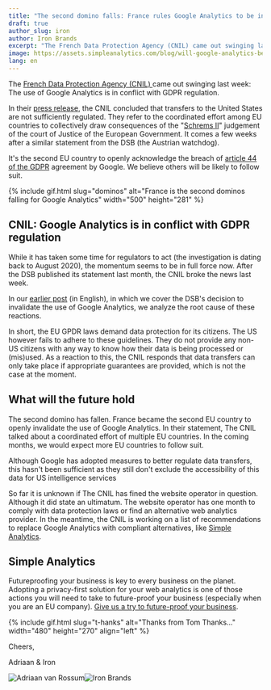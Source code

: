 ```yaml
---
title: "The second domino falls: France rules Google Analytics to be in conflict with GDPR ruling"
draft: true
author_slug: iron
author: Iron Brands
excerpt: "The French Data Protection Agency (CNIL) came out swinging last week: The use of Google Analytics is in conflict with GDPR regulation."
image: https://assets.simpleanalytics.com/blog/will-google-analytics-be-banned-in-the-eu/social.png
lang: en
---
```


The [French Data Protection Agency (CNIL) ](https://www.cnil.fr/en/use-google-analytics-and-data-transfers-united-states-cnil-orders-website-manageroperator-comply)came out swinging last week: The use of Google Analytics is in conflict with GDPR regulation.

In their [press release](https://noyb.eu/en/austrian-dsb-eu-us-data-transfers-google-analytics-illegal), the CNIL concluded that transfers to the United States are not sufficiently regulated. They refer to the coordinated effort among EU countries to collectively draw consequences of the "[Schrems II](https://iapp.org/news/a/the-schrems-ii-decision-eu-us-data-transfers-in-question/)" judgement of the court of Justice of the European Government. It comes a few weeks after a similar statement from the DSB (the Austrian watchdog).

It's the second EU country to openly acknowledge the breach of [article 44 of the GDPR](https://gdpr-info.eu/art-44-gdpr/) agreement by Google. We believe others will be likely to follow suit.

{% include gif.html slug="dominos" alt="France is the second dominos falling for Google Analytics"  width="500" height="281"  %}

## CNIL: Google Analytics is in conflict with GDPR regulation

While it has taken some time for regulators to act (the investigation is dating back to August 2020), the momentum seems to be in full force now. After the DSB published its statement last month, the CNIL broke the news last week.

In our [earlier post](https://blog.simpleanalytics.com/will-google-analytics-be-banned-in-the-eu) (in English), in which we cover the DSB's decision to invalidate the use of Google Analytics, we analyze the root cause of these reactions.

In short, the EU GPDR laws demand data protection for its citizens. The US however fails to adhere to these guidelines. They do not provide any non-US citizens with any way to know how their data is being processed or (mis)used. As a reaction to this, the CNIL responds that data transfers can only take place if appropriate guarantees are provided, which is not the case at the moment.

## What will the future hold

The second domino has fallen. France became the second EU country to openly invalidate the use of Google Analytics. In their statement, The CNIL talked about a coordinated effort of multiple EU countries. In the coming months, we would expect more EU countries to follow suit.

Although Google has adopted measures to better regulate data transfers, this hasn't been sufficient as they still don't exclude the accessibility of this data for US intelligence services

So far it is unknown if The CNIL has fined the website operator in question. Although it did state an ultimatum. The website operator has one month to comply with data protection laws or find an alternative web analytics provider. In the meantime, the CNIL is working on a list of recommendations to replace Google Analytics with compliant alternatives, like [Simple Analytics](https://simpleanalytics.com/).

## Simple Analytics

Futureproofing your business is key to every business on the planet. Adopting a privacy-first solution for your web analytics is one of those actions you will need to take to future-proof your business (especially when you are an EU company). [Give us a try to future-proof your business](https://simpleanalytics.com/welcome).

{% include gif.html slug="t-hanks" alt="Thanks from Tom Thanks..."  width="480" height="270" align="left" %}

Cheers,

Adriaan & Iron

<img
  loading="lazy"
  class="avatar"
  src="https://assets.simpleanalytics.com/images/people/adriaan.jpg"
  referrerpolicy="no-referrer"
  alt="Adriaan van Rossum"
/><img
  loading="lazy"
  class="avatar"
  src="https://assets.simpleanalytics.com/images/people/iron.jpg"
  referrerpolicy="no-referrer"
  alt="Iron Brands"
/>
